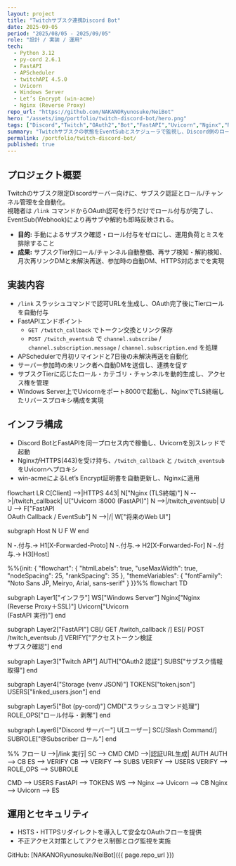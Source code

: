 ```yaml
---
layout: project
title: "Twitchサブスク連携Discord Bot"
date: 2025-09-05
period: "2025/08/05 - 2025/09/05"
role: "設計 / 実装 / 運用"
tech:
  - Python 3.12
  - py-cord 2.6.1
  - FastAPI
  - APScheduler
  - twitchAPI 4.5.0
  - Uvicorn
  - Windows Server
  - Let’s Encrypt (win-acme)
  - Nginx (Reverse Proxy)
repo_url: "https://github.com/NAKANORyunosuke/NeiBot"
hero: "/assets/img/portfolio/twitch-discord-bot/hero.png"
tags: ["Discord","Twitch","OAuth2","Bot","FastAPI","Uvicorn","Nginx","ReverseProxy","EventSub"]
summary: "Twitchサブスクの状態をEventSubとスケジューラで監視し、Discord側のロールとチャンネルを完全自動化。OAuth認証からWebhook反映、本番環境のリバースプロキシ構築までを一気通貫で実装。"
permalink: /portfolio/twitch-discord-bot/
published: true
---
```


## プロジェクト概要
Twitchのサブスク限定Discordサーバー向けに、サブスク認証とロール/チャンネル管理を全自動化。  
視聴者は `/link` コマンドからOAuth認可を行うだけでロール付与が完了し、EventSub(Webhook)により再サブや解約も即時反映される。

- **目的:** 手動によるサブスク確認・ロール付与をゼロにし、運用負荷とミスを排除すること  
- **成果:** サブスクTier別ロール/チャンネル自動整備、再サブ検知・解約検知、月次再リンクDMと未解決再送、参加時の自動DM、HTTPS対応までを実現

## 実装内容
- `/link` スラッシュコマンドで認可URLを生成し、OAuth完了後にTierロールを自動付与  
- FastAPIエンドポイント  
  - `GET /twitch_callback` でトークン交換とリンク保存  
  - `POST /twitch_eventsub` で `channel.subscribe` / `channel.subscription.message` / `channel.subscription.end` を処理  
- APSchedulerで月初リマインドと7日後の未解決再送を自動化  
- サーバー参加時の未リンク者へ自動DMを送信し、連携を促す  
- サブスクTierに応じたロール・カテゴリ・チャンネルを動的生成し、アクセス権を管理  
- Windows Server上でUvicornをポート8000で起動し、NginxでTLS終端したリバースプロキシ構成を実現

## インフラ構成
- Discord BotとFastAPIを同一プロセス内で稼働し、Uvicornを別スレッドで起動  
- NginxがHTTPS(443)を受け持ち、`/twitch_callback` と `/twitch_eventsub` をUvicornへプロキシ  
- win-acmeによるLet’s Encrypt証明書を自動更新し、Nginxに適用

<div class="mermaid" markdown="0">
flowchart LR
  C[Client] -->|HTTPS 443| N["Nginx (TLS終端)"]
  N -->|/twitch_callback| U["Uvicorn :8000 (FastAPI)"]
  N -->|/twitch_eventsub| U
  U --> F["FastAPI<br/>OAuth Callback / EventSub"]
  N -->|/| W["将来のWeb UI"]

  subgraph Host
    N
    U
    F
    W
  end

  N -.付与.-> H1[X-Forwarded-Proto]
  N -.付与.-> H2[X-Forwarded-For]
  N -.付与.-> H3[Host]
</div>

<div class="mermaid" markdown="0">
%%{init: {
  "flowchart": { "htmlLabels": true, "useMaxWidth": true, "nodeSpacing": 25, "rankSpacing": 35 },
  "themeVariables": { "fontFamily": "Noto Sans JP, Meiryo, Arial, sans-serif" }
}}%%
flowchart TD

subgraph Layer1["インフラ"]
  WS["Windows Server"]
  Nginx["Nginx<br/>(Reverse Proxy＋SSL)"]
  Uvicorn["Uvicorn<br/>(FastAPI 実行)"]
end

subgraph Layer2["FastAPI"]
  CB[/ GET /twitch_callback /]
  ES[/ POST /twitch_eventsub /]
  VERIFY["アクセストークン検証<br/>サブスク確認"]
end

subgraph Layer3["Twitch API"]
  AUTH["OAuth2 認証"]
  SUBS["サブスク情報取得"]
end

subgraph Layer4["Storage (venv JSON)"]
  TOKENS["token.json"]
  USERS["linked_users.json"]
end

subgraph Layer5["Bot (py-cord)"]
  CMD["スラッシュコマンド処理"]
  ROLE_OPS["ロール付与・剥奪"]
end

subgraph Layer6["Discord サーバー"]
  U[ユーザー]
  SC[/Slash Command/]
  SUBROLE["@Subscriber ロール"]
end

%% フロー
U -->|/link 実行| SC --> CMD
CMD -->|認証URL生成| AUTH
AUTH --> CB
ES --> VERIFY
CB --> VERIFY --> SUBS
VERIFY --> USERS
VERIFY --> ROLE_OPS --> SUBROLE

CMD --> USERS
FastAPI --> TOKENS
WS --> Nginx --> Uvicorn --> CB
Nginx --> Uvicorn --> ES
</div>

## 運用とセキュリティ
- HSTS・HTTPSリダイレクトを導入して安全なOAuthフローを提供  
- 不正アクセス対策としてアクセス制御とログ監視を実施

GitHub: [NAKANORyunosuke/NeiBot]({{ page.repo_url }})
